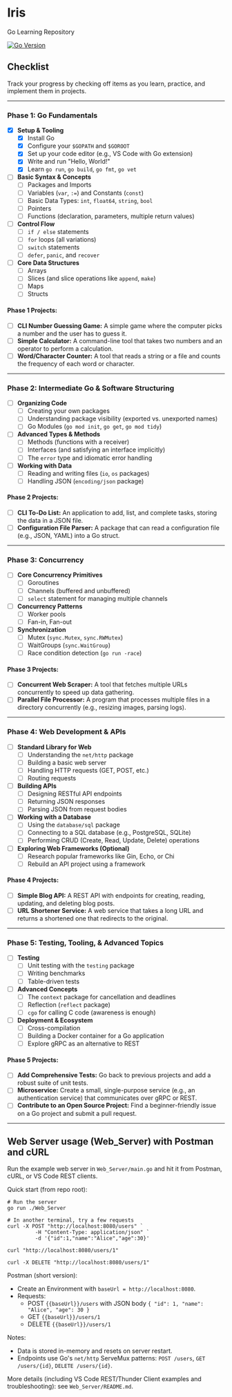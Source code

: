 # Iris
Go Learning Repository

[![Go Version](https://img.shields.io/badge/go-1.25%2B-cyan.svg)](https://go.dev/doc/install/)

## Checklist
Track your progress by checking off items as you learn, practice, and implement them in projects.

---

### **Phase 1: Go Fundamentals**

*   [x] **Setup & Tooling**
    *   [x] Install Go
    *   [x] Configure your `$GOPATH` and `$GOROOT`
    *   [x] Set up your code editor (e.g., VS Code with Go extension)
    *   [x] Write and run "Hello, World!"
    *   [x] Learn `go run`, `go build`, `go fmt`, `go vet`
*   [ ] **Basic Syntax & Concepts**
    *   [ ] Packages and Imports
    *   [ ] Variables (`var`, `:=`) and Constants (`const`)
    *   [ ] Basic Data Types: `int`, `float64`, `string`, `bool`
    *   [ ] Pointers
    *   [ ] Functions (declaration, parameters, multiple return values)
*   [ ] **Control Flow**
    *   [ ] `if / else` statements
    *   [ ] `for` loops (all variations)
    *   [ ] `switch` statements
    *   [ ] `defer`, `panic`, and `recover`
*   [ ] **Core Data Structures**
    *   [ ] Arrays
    *   [ ] Slices (and slice operations like `append`, `make`)
    *   [ ] Maps
    *   [ ] Structs

#### **Phase 1 Projects:**
*   [ ] **CLI Number Guessing Game:** A simple game where the computer picks a number and the user has to guess it.
*   [ ] **Simple Calculator:** A command-line tool that takes two numbers and an operator to perform a calculation.
*   [ ] **Word/Character Counter:** A tool that reads a string or a file and counts the frequency of each word or character.

---

### **Phase 2: Intermediate Go & Software Structuring**

*   [ ] **Organizing Code**
    *   [ ] Creating your own packages
    *   [ ] Understanding package visibility (exported vs. unexported names)
    *   [ ] Go Modules (`go mod init`, `go get`, `go mod tidy`)
*   [ ] **Advanced Types & Methods**
    *   [ ] Methods (functions with a receiver)
    *   [ ] Interfaces (and satisfying an interface implicitly)
    *   [ ] The `error` type and idiomatic error handling
*   [ ] **Working with Data**
    *   [ ] Reading and writing files (`io`, `os` packages)
    *   [ ] Handling JSON (`encoding/json` package)

#### **Phase 2 Projects:**
*   [ ] **CLI To-Do List:** An application to add, list, and complete tasks, storing the data in a JSON file.
*   [ ] **Configuration File Parser:** A package that can read a configuration file (e.g., JSON, YAML) into a Go struct.

---

### **Phase 3: Concurrency**

*   [ ] **Core Concurrency Primitives**
    *   [ ] Goroutines
    *   [ ] Channels (buffered and unbuffered)
    *   [ ] `select` statement for managing multiple channels
*   [ ] **Concurrency Patterns**
    *   [ ] Worker pools
    *   [ ] Fan-in, Fan-out
*   [ ] **Synchronization**
    *   [ ] Mutex (`sync.Mutex`, `sync.RWMutex`)
    *   [ ] WaitGroups (`sync.WaitGroup`)
    *   [ ] Race condition detection (`go run -race`)

#### **Phase 3 Projects:**
*   [ ] **Concurrent Web Scraper:** A tool that fetches multiple URLs concurrently to speed up data gathering.
*   [ ] **Parallel File Processor:** A program that processes multiple files in a directory concurrently (e.g., resizing images, parsing logs).

---

### **Phase 4: Web Development & APIs**

*   [ ] **Standard Library for Web**
    *   [ ] Understanding the `net/http` package
    *   [ ] Building a basic web server
    *   [ ] Handling HTTP requests (GET, POST, etc.)
    *   [ ] Routing requests
*   [ ] **Building APIs**
    *   [ ] Designing RESTful API endpoints
    *   [ ] Returning JSON responses
    *   [ ] Parsing JSON from request bodies
*   [ ] **Working with a Database**
    *   [ ] Using the `database/sql` package
    *   [ ] Connecting to a SQL database (e.g., PostgreSQL, SQLite)
    *   [ ] Performing CRUD (Create, Read, Update, Delete) operations
*   [ ] **Exploring Web Frameworks (Optional)**
    *   [ ] Research popular frameworks like Gin, Echo, or Chi
    *   [ ] Rebuild an API project using a framework

#### **Phase 4 Projects:**
*   [ ] **Simple Blog API:** A REST API with endpoints for creating, reading, updating, and deleting blog posts.
*   [ ] **URL Shortener Service:** A web service that takes a long URL and returns a shortened one that redirects to the original.

---

### **Phase 5: Testing, Tooling, & Advanced Topics**

*   [ ] **Testing**
    *   [ ] Unit testing with the `testing` package
    *   [ ] Writing benchmarks
    *   [ ] Table-driven tests
*   [ ] **Advanced Concepts**
    *   [ ] The `context` package for cancellation and deadlines
    *   [ ] Reflection (`reflect` package)
    *   [ ] `cgo` for calling C code (awareness is enough)
*   [ ] **Deployment & Ecosystem**
    *   [ ] Cross-compilation
    *   [ ] Building a Docker container for a Go application
    *   [ ] Explore gRPC as an alternative to REST

#### **Phase 5 Projects:**
*   [ ] **Add Comprehensive Tests:** Go back to previous projects and add a robust suite of unit tests.
*   [ ] **Microservice:** Create a small, single-purpose service (e.g., an authentication service) that communicates over gRPC or REST.
*   [ ] **Contribute to an Open Source Project:** Find a beginner-friendly issue on a Go project and submit a pull request.

---

## Web Server usage (Web_Server) with Postman and cURL

Run the example web server in `Web_Server/main.go` and hit it from Postman, cURL, or VS Code REST clients.

Quick start (from repo root):

```pwsh
# Run the server
go run ./Web_Server

# In another terminal, try a few requests
curl -X POST "http://localhost:8080/users" `
         -H "Content-Type: application/json" `
         -d '{"id":1,"name":"Alice","age":30}'

curl "http://localhost:8080/users/1"

curl -X DELETE "http://localhost:8080/users/1"
```

Postman (short version):
- Create an Environment with `baseUrl = http://localhost:8080`.
- Requests:
    - POST `{{baseUrl}}/users` with JSON body `{ "id": 1, "name": "Alice", "age": 30 }`
    - GET `{{baseUrl}}/users/1`
    - DELETE `{{baseUrl}}/users/1`

Notes:
- Data is stored in-memory and resets on server restart.
- Endpoints use Go's `net/http` ServeMux patterns: `POST /users`, `GET /users/{id}`, `DELETE /users/{id}`.

More details (including VS Code REST/Thunder Client examples and troubleshooting): see `Web_Server/README.md`.
